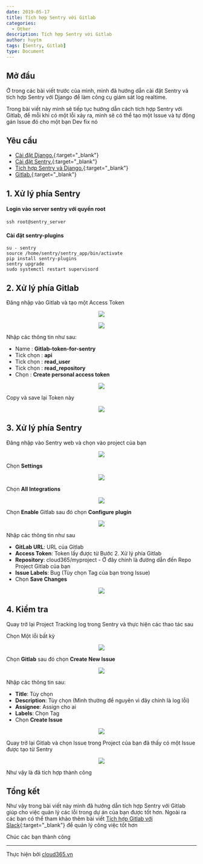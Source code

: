 ```yaml
---
date: 2019-05-17
title: Tích hợp Sentry với Gitlab
categories:
  - Other
description: Tích hợp Sentry với Gitlab
author: huytm
tags: [Sentry, Gitlab]
type: Document
---
```


## Mở đầu

Ở trong các bài viết trước của mình, mình đã hướng dẫn cài đặt Sentry và tích hợp Sentry với Django để làm công cụ giám sát log realtime. 

Trong bài viết này mình sẽ tiếp tục hướng dẫn cách tích hợp Sentry với Gitlab, để mỗi khi có một lỗi xảy ra, mình sẽ có thể tạo một Issue và tự động gán Issue đó cho một bạn Dev fix nó

## Yêu cầu

- [Cài đặt Django.](https://blog.cloud365.vn/other/gioi-thieu-va-cai-dat-django/){:target="_blank"}
- [Cài đặt Sentry.](https://blog.cloud365.vn/other/cai-dat-sentry/){:target="_blank"}
- [Tích hợp Sentry và Django.](https://blog.cloud365.vn/other/tich-hop-sentry-django/){:target="_blank"}
- [Gitlab.](https://blog.cloud365.vn/other/huong-cai-dat-gitlab-tren-centos7/){:target="_blank"}

## 1. Xử lý phía Sentry

#### Login vào server sentry với quyền root

```
ssh root@sentry_server
```

#### Cài đặt sentry-plugins

```
su - sentry
source /home/sentry/sentry_app/bin/activate
pip install sentry-plugins
sentry upgrade
sudo systemctl restart supervisord
```


## 2. Xử lý phía Gitlab

Đăng nhập vào Gitlab và tạo một Access Token

<p align="center">
<img src="/images/img-sentry/sentry_gitlab/p1.png">
</p>

<p align="center">
<img src="/images/img-sentry/sentry_gitlab/p2.png">
</p>

Nhập các thông tin như sau:

- Name : **Gitlab-token-for-sentry**
- Tick chọn : **api**
- Tick chọn : **read_user**
- Tick chọn : **read_repository**
- Chọn : **Create personal access token**

<p align="center">
<img src="/images/img-sentry/sentry_gitlab/p3.png">
</p>

Copy và save lại Token này 

<p align="center">
<img src="/images/img-sentry/sentry_gitlab/p4.png">
</p>

## 3. Xử lý phía Sentry

Đăng nhập vào Sentry web và chọn vào project của bạn

<p align="center">
<img src="/images/img-sentry/sentry_gitlab/p5.png">
</p>

Chọn **Settings**

<p align="center">
<img src="/images/img-sentry/sentry_gitlab/p6.png">
</p>

Chọn **All Integrations**

<p align="center">
<img src="/images/img-sentry/sentry_gitlab/p7.png">
</p>

Chọn **Enable** Gitlab sau đó chọn **Configure plugin**

<p align="center">
<img src="/images/img-sentry/sentry_gitlab/p8.png">
</p>

Nhập các thông tin như sau

- **GitLab URL**: URL của Gitlab
- **Access Token**: Token lấy được từ Bước 2. Xử lý phía Gitlab
- **Repository**: cloud365/myproject - Ở đây chính là đường dẫn đến Repo Project Gitlab của bạn
- **Issue Labels**: Bug (Tùy chọn Tag của bạn trong Issue)
- Chọn **Save Changes**

<p align="center">
<img src="/images/img-sentry/sentry_gitlab/p9.png">
</p>

## 4. Kiểm tra

Quay trở lại Project Tracking log trong Sentry và thực hiện các thao tác sau

Chọn Một lỗi bất kỳ

<p align="center">
<img src="/images/img-sentry/sentry_gitlab/p10.png">
</p>

Chọn **Gitlab** sau đó chọn **Create New Issue**

<p align="center">
<img src="/images/img-sentry/sentry_gitlab/p11.png">
</p>

Nhập các thông tin sau:

- **Title**: Tùy chọn
- **Description**: Tùy chọn (Mình thường để nguyên vì đây chính là log lỗi)
- **Assignee**: Assign cho ai
- **Labels**: Chọn Tag
- Chọn **Create Issue**

<p align="center">
<img src="/images/img-sentry/sentry_gitlab/p12.png">
</p>

Quay trở lại Gitlab và chọn Issue trong Project của bạn đã thấy có một Issue được tạo từ Sentry

<p align="center">
<img src="/images/img-sentry/sentry_gitlab/p13.png">
</p>

Như vậy là đã tích hợp thành công

## Tổng kết

Như vậy trong bài viết này mình đã hướng dẫn tích hợp Sentry với Gitlab giúp cho việc quản lý các lỗi trong dự án của bạn được tốt hơn. Ngoài ra các bạn có thể tham khảo thêm bài viết [Tích hợp Gitlab với Slack](https://blog.cloud365.vn/other/tich-hop-gitlab-voi-slack/){:target="_blank"} để quản lý công việc tốt hơn

Chúc các bạn thành công

---

Thực hiện bởi <a href="https://cloud365.vn/" target="_blank">cloud365.vn</a>
